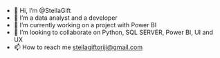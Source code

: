 - 👋 Hi, I’m @StellaGift
- 👀 I’m a data analyst and a developer
- 🌱 I’m currently working on a project with Power BI
- 💞️ I’m looking to collaborate on Python, SQL SERVER, Power BI, UI and UX 
- 📫 How to reach me stellagiftoriji@gmail.com

<!---
StellaGift/StellaGift is a ✨ special ✨ repository because its `README.md` (this file) appears on your GitHub profile.
You can click the Preview link to take a look at your changes.
--->
